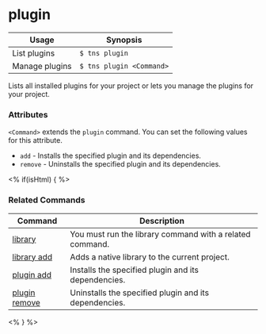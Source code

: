 plugin 
==========

Usage | Synopsis
---|---
List plugins | `$ tns plugin`
Manage plugins | `$ tns plugin <Command>`

Lists all installed plugins for your project or lets you manage the plugins for your project.

### Attributes
`<Command>` extends the `plugin` command. You can set the following values for this attribute.
* `add` - Installs the specified plugin and its dependencies.
* `remove` - Uninstalls the specified plugin and its dependencies.

<% if(isHtml) { %> 
### Related Commands

Command | Description
----------|----------
[library](library.html) | You must run the library command with a related command.
[library add](library-add.html) | Adds a native library to the current project.
[plugin add](plugin-add.html) | Installs the specified plugin and its dependencies.
[plugin remove](plugin-remove.html) | Uninstalls the specified plugin and its dependencies.
<% } %>